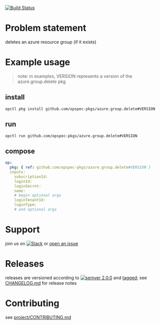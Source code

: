 [![Build Status](https://travis-ci.org/opspec-pkgs/azure.group.delete.svg?branch=master)](https://travis-ci.org/opspec-pkgs/azure.group.delete)

# Problem statement
deletes an azure resource group (if it exists)

# Example usage

> note: in examples, VERSION represents a version of the azure.group.delete pkg

## install

```shell
opctl pkg install github.com/opspec-pkgs/azure.group.delete#VERSION
```

## run

```
opctl run github.com/opspec-pkgs/azure.group.delete#VERSION
```

## compose

```yaml
op:
  pkg: { ref: github.com/opspec-pkgs/azure.group.delete#VERSION }
  inputs:
    subscriptionId:
    loginId:
    loginSecret:
    name:
    # begin optional args
    loginTenantId:
    loginType:
    # end optional args
```

# Support

join us on [![Slack](https://opspec-slackin.herokuapp.com/badge.svg)](https://opspec-slackin.herokuapp.com/)
or [open an issue](https://github.com/opspec-pkgs/azure.group.delete/issues)

# Releases

releases are versioned according to
[![semver 2.0.0](https://img.shields.io/badge/semver-2.0.0-brightgreen.svg)](http://semver.org/spec/v2.0.0.html)
and [tagged](https://git-scm.com/book/en/v2/Git-Basics-Tagging); see
[CHANGELOG.md](CHANGELOG.md) for release notes

# Contributing

see [project/CONTRIBUTING.md](https://github.com/opspec-pkgs/project/blob/master/CONTRIBUTING.md)
